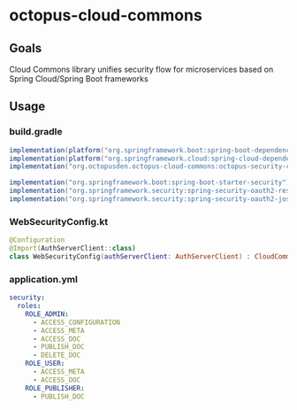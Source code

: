 # octopus-cloud-commons

## Goals
Cloud Commons library unifies security flow for microservices based on Spring Cloud/Spring Boot frameworks

## Usage
### build.gradle
```groovy
implementation(platform("org.springframework.boot:spring-boot-dependencies:${project['spring-boot.version']}"))
implementation(platform("org.springframework.cloud:spring-cloud-dependencies:${project['spring-cloud.version']}"))
implementation("org.octopusden.octopus-cloud-commons:octopus-security-common:1.36")

implementation("org.springframework.boot:spring-boot-starter-security")
implementation("org.springframework.security:spring-security-oauth2-resource-server")
implementation("org.springframework.security:spring-security-oauth2-jose")
```

### WebSecurityConfig.kt
```kotlin
@Configuration
@Import(AuthServerClient::class)
class WebSecurityConfig(authServerClient: AuthServerClient) : CloudCommonWebSecurityConfig(authServerClient)
```

### application.yml
```yaml
security:
  roles:
    ROLE_ADMIN:
      - ACCESS_CONFIGURATION
      - ACCESS_META
      - ACCESS_DOC
      - PUBLISH_DOC
      - DELETE_DOC
    ROLE_USER:
      - ACCESS_META
      - ACCESS_DOC
    ROLE_PUBLISHER:
      - PUBLISH_DOC

```
